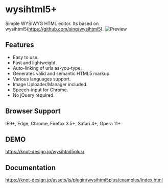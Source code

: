 # wysihtml5+
Simple WYSIWYG HTML editor. Its based on wysihtml5(https://github.com/xing/wysihtml5).
![Preview](https://github.com/knot-design/wysihtml5plus/wiki/images/preview.gif)

## Features
- Easy to use.
- Fast and lightweight.
- Auto-linking of urls as-you-type.
- Generates valid and semantic HTML5 markup.
- Various languages support.
- Image Uploader/Manager included.
- Speech-input for Chrome.
- No jQuery required.

## Browser Support
IE9+, Edge, Chrome, Firefox 3.5+, Safari 4+, Opera 11+


## DEMO
https://knot-design.jp/wysihtml5plus/

## Documentation
https://knot-design.jp/assets/js/plugin/wysihtml5plus/examples/index.html
